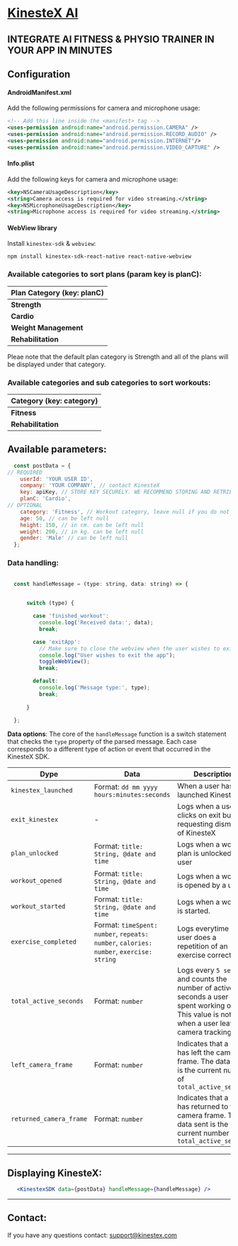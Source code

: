 # [KinesteX AI](https://kinestex.com)
## INTEGRATE AI FITNESS & PHYSIO TRAINER IN YOUR APP IN MINUTES

## Configuration

#### AndroidManifest.xml

Add the following permissions for camera and microphone usage:

```xml
<!-- Add this line inside the <manifest> tag -->
<uses-permission android:name="android.permission.CAMERA" />
<uses-permission android:name="android.permission.RECORD_AUDIO" />
<uses-permission android:name="android.permission.INTERNET"/>
<uses-permission android:name="android.permission.VIDEO_CAPTURE" />

```

#### Info.plist

Add the following keys for camera and microphone usage:

```xml
<key>NSCameraUsageDescription</key>
<string>Camera access is required for video streaming.</string>
<key>NSMicrophoneUsageDescription</key>
<string>Microphone access is required for video streaming.</string>
```
#### WebView library

Install `kinestex-sdk` & `webview`:

```
npm install kinestex-sdk-react-native react-native-webview

```

### Available categories to sort plans (param key is planC): 

| **Plan Category (key: planC)** | 
| --- | 
| **Strength** | 
| **Cardio** |
| **Weight Management** | 
| **Rehabilitation** | 

Pleae note that the default plan category is Strength and all of the plans will be displayed under that category.


### Available categories and sub categories to sort workouts: 

| **Category (key: category)** |
| --- | 
| **Fitness** | 
| **Rehabilitation** | 


## Available parameters:
```jsx
  const postData = {
// REQUIRED
    userId: 'YOUR USER ID',
    company: 'YOUR COMPANY', // contact KinesteX
    key: apiKey, // STORE KEY SECURELY. WE RECOMMEND STORING AND RETRIEVING IT FROM YOUR DATABASE
    planC: 'Cardio',
// OPTIONAL
    category: 'Fitness', // Workout category, leave null if you do not want to show workouts separately from plans
    age: 50, // can be left null
    height: 150, // in cm. can be left null
    weight: 200, // in kg. can be left null
    gender: 'Male' // can be left null
  };
```
### Data handling: 

```jsx

  const handleMessage = (type: string, data: string) => {

     
      switch (type) {

        case 'finished_workout':
          console.log('Received data:', data);
          break;

        case 'exitApp':
          // Make sure to close the webview when the user wishes to exit the app
          console.log("User wishes to exit the app");
          toggleWebView();
          break;

        default:
          console.log('Message type:', type);
          break;
        
      }
      
  };

```


 **Data options**:
    The core of the `handleMessage` function is a switch statement that checks the `type` property of the parsed message. Each case corresponds to a different type of action or event that occurred in the KinesteX SDK.
   
    
| Dype          | Data  |          Description     |
|----------------------|----------------------------|---------------------------------------------------------|
| `kinestex_launched`  | Format: `dd mm yyyy hours:minutes:seconds` | When a user has launched KinesteX 
| `exit_kinestex`     | - | Logs when a user clicks on exit button, requesting dismissal of KinesteX    |
| `plan_unlocked`    | Format: `title: String, @date and time` | Logs when a workout plan is unlocked by a user    |
| `workout_opened`      | Format: `title: String, @date and time` | Logs when a workout is opened by a user  |
| `workout_started`   |  Format: `title: String, @date and time`| Logs when a workout is started.  |                                                  
| `exercise_completed`      | Format:   `timeSpent: number`,  `repeats: number`, `calories: number`,  `exercise: string`  |  Logs everytime a user does a repetition of an exercise correctly |
| `total_active_seconds` | Format: `number`   |   Logs every `5 seconds` and counts the number of active seconds a user has spent working out. This value is not sent when a user leaves camera tracking area  |
| `left_camera_frame` | Format: `number`  |  Indicates that a user has left the camera frame. The data sent is the current number of `total_active_seconds` |
| `returned_camera_frame` | Format: `number`  |  Indicates that a user has returned to the camera frame. The data sent is the current number of `total_active_seconds` |


------------------

## Displaying KinesteX:
```jsx
   <KinestexSDK data={postData} handleMessage={handleMessage} />
```


------------------

## Contact:
If you have any questions contact: support@kinestex.com
